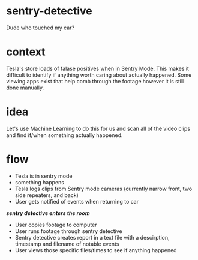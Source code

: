 # sentry-detective
Dude who touched my car?

# context
Tesla's store loads of falase positives when in Sentry Mode. This makes it difficult to identify if anything worth caring about actually happened. Some viewing apps exist that help comb through the footage however it is still done manually.

# idea
Let's use Machine Learning to do this for us and scan all of the video clips and find if/when something actually happened.

# flow
 - Tesla is in sentry mode
 - something happens
 - Tesla logs clips from Sentry mode cameras (currently narrow front, two side repeaters, and back)
 - User gets notified of events when returning to car
 
 ***sentry detective enters the room***
 - User copies footage to computer
 - User runs footage through sentry detective
 - Sentry detective creates report in a text file with a descirption, timestamp and filename of notable events
 - User views those specific files/times to see if anything happened
